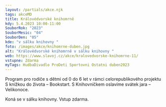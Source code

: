 ```yaml
---
layout: /partials/akce.njk
tags: akceMD
title: Královédvorské knihomrně
kdy: 5.4.2023 10:00-11:00
SouborRok: "2023"
SouborMesic: "04"
SouborDen: "05"
kde: "v sálku knihovny "
foto: /images/akce/knihomrne-duben.jpg
alt: "Královédvorské knihomrně v sálku knihovny "
web: https://www.slavoj.cz/akce/kralovedvorske-knihomrne-11/
vstupne: Zdarma
myTags: HudbaDivadlo ProDeti Sportovni Ostatni duben2023
---
```

<!--StartFragment-->

Program pro rodiče s dětmi od 0 do 6 let v rámci celorepublikového projektu S knížkou do života – Bookstart. S Knihovníčkem oslavíme svátek jara – Velikonoce.

Koná se v sálku knihovny. Vstup zdarma.

<!--EndFragment-->